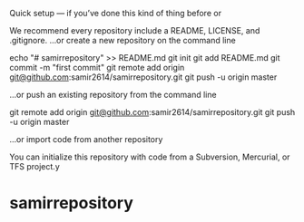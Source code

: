 Quick setup — if you’ve done this kind of thing before
or

We recommend every repository include a README, LICENSE, and .gitignore.
…or create a new repository on the command line

echo "# samirrepository" >> README.md
git init
git add README.md
git commit -m "first commit"
git remote add origin git@github.com:samir2614/samirrepository.git
git push -u origin master

…or push an existing repository from the command line

git remote add origin git@github.com:samir2614/samirrepository.git
git push -u origin master

…or import code from another repository

You can initialize this repository with code from a Subversion, Mercurial, or TFS project.y

# samirrepository
